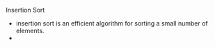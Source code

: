 Insertion Sort

- insertion sort is an efficient algorithm for sorting a small number of elements. 
- 
